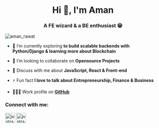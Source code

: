<h1 align="center">Hi 👋, I'm Aman</h1>
<h3 align="center">A FE wizard & a BE enthusiast 😁</h3>

<p align="left"> <img src="https://komarev.com/ghpvc/?username=justrawat&label=Profile%20views&color=0e75b6&style=flat" alt="aman_rawat" /></p>

- 🌱 I’m currently exploring **to build scalable backends with Python/Django & learning more about Blockchain**

- 👯 I’m looking to collaborate on **Opensource Projects**

- 💬 Discuss with me about **JavaScript, React & Front-end**

- ⚡ Fun fact **I love to talk about Entrepreneurship, Finance & Business**

- 👨🏻‍💻 Work profile on **[GitHub](https://github.com/aman-pdgt)**

<h3 align="left">Connect with me:</h3>
<p align="left">
<a href="https://www.linkedin.com/in/justrawat/" target="_blank"><img align="center" src="https://upload.wikimedia.org/wikipedia/commons/thumb/8/81/LinkedIn_icon.svg/2048px-LinkedIn_icon.svg.png" alt="justrawat" height="32" width="32" /></a>
<a href="https://instagram.com/justrawat" target="_blank"><img align="center" src="https://upload.wikimedia.org/wikipedia/commons/thumb/e/e7/Instagram_logo_2016.svg/768px-Instagram_logo_2016.svg.png" alt="justrawat" height="32" width="32" /></a>
</p>

<!--
<h3 align="left">Languages and Tools:</h3>
<p align="left"><a href="https://getbootstrap.com" target="_blank" rel="noreferrer"><img src="https://raw.githubusercontent.com/devicons/devicon/master/icons/bootstrap/bootstrap-plain-wordmark.svg" alt="bootstrap" width="40" height="40"/> </a> </p>
-->

